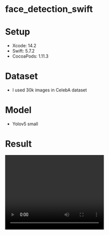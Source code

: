 # face_detection_swift

# Setup
- Xcode: 14.2
- Swift: 5.7.2
- CocoaPods: 1.11.3


# Dataset
- I used 30k images in CelebA dataset

# Model
- Yolov5 small

# Result
<video width="320" height="240" controls>
  <source src="resouce/high_brightness_iphone.mov" type="video/mov">
  Your browser does not support the video tag.
</video>
